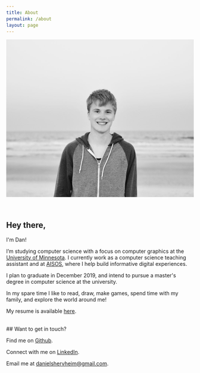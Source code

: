 ```yaml
---
title: About
permalink: /about
layout: page
---
```

![me](/assets/img/about/me.jpg)

<br/>

## Hey there,

I'm Dan!

I’m studying computer science with a focus on computer graphics at the [University of Minnesota](https://www.cs.umn.edu/). I currently work as a computer science teaching assistant and at [AISOS](http://aisos.umn.edu/), where I help build informative digital experiences.

I plan to graduate in December 2019, and intend to pursue a master's degree in computer science at the university.

In my spare time I like to read, draw, make games, spend time with my family, and explore the world around me!

My resume is available [here](https://docs.google.com/document/d/1pAoeWMVmRG-uOplchmDD8qh1SfPuwfCJ26882EFppic/edit?usp=sharing).

<br/>
## Want to get in touch?

Find me on [Github](http://github.com/danielshervheim).

Connect with me on [LinkedIn](https://www.linkedin.com/in/daniel-shervheim-106054178/).

Email me at [danielshervheim@gmail.com](mailto:danielshervheim@gmail.com).

